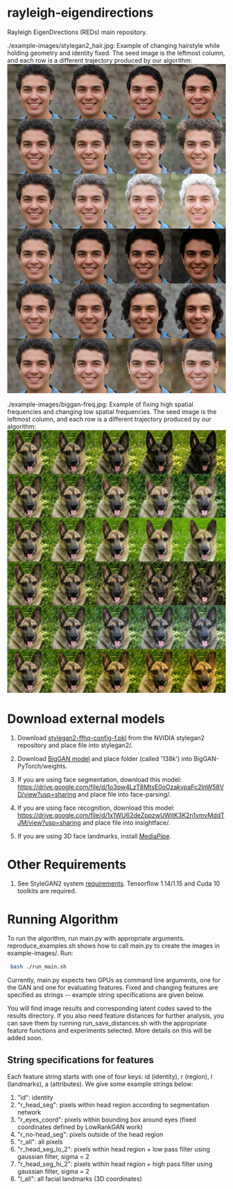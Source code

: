 # rayleigh-eigendirections
Rayleigh EigenDirections (REDs) main repository.

./example-images/stylegan2_hair.jpg: Example of changing hairstyle while holding geometry and identity fixed. The seed image is the leftmost column, and each row is a different trajectory produced by our algorithm:
![Changing hairstyle](https://github.com/balakg/rayleigh-eigendirections/blob/main/example-images/stylegan2_hair.jpg?raw=true)


./example-images/biggan-freq.jpg: Example of fixing high spatial frequencies and changing low spatial frequencies. The seed image is the leftmost column, and each row is a different trajectory produced by our algorithm:
![Changing hairstyle](https://github.com/balakg/rayleigh-eigendirections/blob/main/example-images/biggan_freq.jpg?raw=true)


# Download external models
1. Download [stylegan2-ffhq-config-f.pkl](https://nvlabs-fi-cdn.nvidia.com/stylegan2/networks/stylegan2-ffhq-config-f.pkl) from the NVIDIA stylegan2 repository and place file into stylegan2/. 

2. Download [BigGAN model](https://drive.google.com/file/d/1nAle7FCVFZdix2--ks0r5JBkFnKw8ctW/view) and place folder (called '138k') into BigGAN-PyTorch/weights.

3. If you are using face segmentation, download this model:
https://drive.google.com/file/d/1o3pw4LzT8MtsE0oOzakvpaFc2InW58VD/view?usp=sharing and place file into face-parsing/.

4. If you are using face recognition, download this model:
https://drive.google.com/file/d/1x1WU62deZppzwUWitK3K2n1vmvMddTJM/view?usp=sharing and place file into insightface/.

5. If you are using 3D face landmarks, install [MediaPipe](https://pypi.org/project/mediapipe/).

# Other Requirements
1. See StyleGAN2 system [requirements](https://github.com/NVlabs/stylegan2). Tensorflow 1.14/1.15 and Cuda 10 toolkits are required. 

# Running Algorithm
To run the algorithm, run main.py with appropriate arguments. reproduce_examples.sh shows how to call main.py to create the images in example-images/. Run:
```.bash
 bash ./run_main.sh 
```
Currently, main.py expects two GPUs as command line arguments, one for the GAN and one for evaluating features. Fixed and changing features are specified as strings -- example string specifications are given below.

You will find image results and corresponding latent codes saved to the results directory. If you also need feature distances for further analysis, you can save them by running run_save_distances.sh with the appropriate feature functions and experiments selected. More details on this will be added soon. 

## String specifications for features
Each feature string starts with one of four keys: id (identity), r (region), l (landmarks), a (attributes). We give some example strings below:

1. "id": identity
2. "r_head_seg": pixels within head region according to segmentation network
3. "r_eyes_coord": pixels within bounding box around eyes (fixed coordinates defined by LowRankGAN work)
4. "r_no-head_seg": pixels outside of the head region 
5. "r_all": all pixels
6. "r_head_seg_lo_2": pixels within head region + low pass filter using gaussian filter, sigma = 2
7. "r_head_seg_hi_2": pixels within head region + high pass filter using gaussian filter, sigma = 2
8. "l_all": all facial landmarks (3D coordinates)

